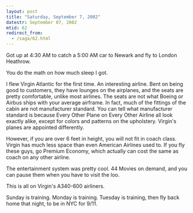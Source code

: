 ```yaml
---
layout: post
title: "Saturday, September 7, 2002"
datestr: September 07, 2002
mtid: 62
redirect_from:
  - /saga/62.html
---
```


Got up at 4:30 AM to catch a 5:00 AM car to Newark and fly to London Heathrow.

You do the math on how much sleep I got.

I flew Virgin Atlantic for the first time. An interesting airline. Bent on
being good to customers, they have lounges on the airplanes, and the seats are
pretty comfortable, unlike most airlines. The seats are not what Boeing or Airbus
ships with your average airframe. In fact, much of the fittings of the cabin
are not manufacturer standard. You can tell what manufacturer standard is because
Every Other Plane on Every Other Airline all look exactly alike, except for
colors and patterns on the upholstery. Virgin's planes are appointed differently.

However, if you are over 6 feet in height, you will not fit in coach class.
Virgin has much less space than even American Airlines used to. If you fly these
guys, go Premium Economy, which actually can cost the same as coach on any other
airline.

The entertainment system was pretty cool. 44 Movies on demand, and you can
pause them when you have to visit the loo.

This is all on Virgin's A340-600 airliners.

Sunday is training. Monday is training. Tuesday is training, then fly back
home that night, to be in NYC for 9/11.

